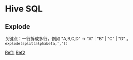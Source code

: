 # Hive SQL


## Explode
关键点：一行拆成多行，例如 "A,B,C,D" → "A" | "B" | "C" | "D" 。`explode(split(alphabeta,','))`

[Ref1](https://zhuanlan.zhihu.com/p/115918587), [Ref2](https://blog.csdn.net/qq_42374697/article/details/115273726)



